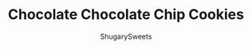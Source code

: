 ---
layout: ../../layouts/MarkdownPostLayout.astro
title: Chocolate Chocolate Chip Cookies
author: ShugarySweets
pubDate: 2020-12-09
description: "A chocolate lover&#x27;s ideal cookie! Chocolate Chocolate Chip Cookies have a rich cocoa flavor with plenty of luscious milk chocolate chips in every bite."
image_url: https://www.shugarysweets.com/wp-content/uploads/2021/01/chocolate-chocolate-chip-cookies-facebook.jpg
tags: ["Cookies","American"]
calories: 134
protein: 1
carbohydrates: 14
fats: 8
fiber: 1
ingredients: ["1 cup unsalted butter, melted","1 cup light brown sugar, packed","2 large eggs","1/2 teaspoon almond extract","2 teaspoons vanilla extract","1 1/2 cups all-purpose flour","1 cup Ghirardelli unsweetened cocoa powder","1 teaspoon kosher salt","1 1/2 teaspoon baking soda","2 packages (11 ounce each) milk chocolate chips","1 Tablespoon flaked sea salt, optional"]
serves: 36
time: "25 minutes"
prepTime: "15 minutes"
instructions: ["Preheat oven to 350 degrees F. Line a baking sheet with parchment paper, set aside.","In a large mixing bowl, combine melted butter with brown sugar. Mix until completely blended. Add in eggs, almond extract, and vanilla extract until fully combined.","Add flour, cocoa powder, kosher salt, and baking soda to mixing bowl. Beat just until incorporated. Fold in all but 1/2 cup of the milk chocolate chips.","Using a 2 Tbsp cookie scoop, drop dough two inches apart on prepared cookie sheet. Sprinkle tops with a pinch of coarse or flaked sea salt, if desired. Using the reserved milk chocolate chips, press 5 or 6 on top of each cookie before baking.","Bake for 10-12 minutes. The cookies will be slightly underbaked, but not runny. Allow to cool on baking sheet 5-10 minutes before moving to a wire rack to cool completely."]
nutrition: ["134 calories","14 grams carbohydrates","24 milligrams cholesterol","8 grams fat","1 grams fiber","1 grams protein","5 grams saturated fat","272 milligrams sodium","9 grams sugar","0 grams trans fat","3 grams unsaturated fat"]
---